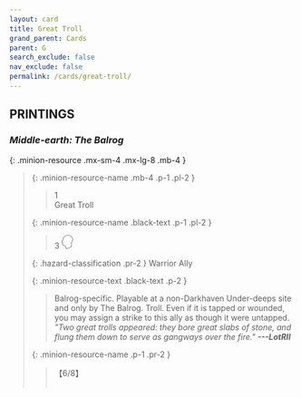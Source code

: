 ```yaml
---
layout: card
title: Great Troll
grand_parent: Cards
parent: G
search_exclude: false
nav_exclude: false
permalink: /cards/great-troll/
---
```


## PRINTINGS


### _Middle-earth: The Balrog_

{: .minion-resource .mx-sm-4 .mx-lg-8 .mb-4 }
> {: .minion-resource-name .mb-4 .p-1 .pl-2 }
> > <div class="hazard-mp">1</div>
> > <div class="card-name">Great Troll</div>
>
> {: .minion-resource-name .black-text .p-1 .pl-2 }
> > 3 ![](/assets/images/mind.svg)
>
> {: .hazard-classification .pr-2 }
> Warrior Ally
>
> {: .minion-resource-text .black-text .p-2 }
> > Balrog-specific. Playable at a non-Darkhaven Under-deeps site and only by The Balrog. Troll. Even if it is tapped or wounded, you may assign a strike to this ally as though it were untapped. <br>_"Two great trolls appeared: they bore great slabs of stone, and flung them down to serve as gangways over the fire."_ ***---&#65279;LotRII*** 
> 
> {: .minion-resource-name .p-1 .pr-2 }
> > <div class="card-shield">【6/8】</div>
> > <div class="card-corruption-white">&nbsp;</div>
